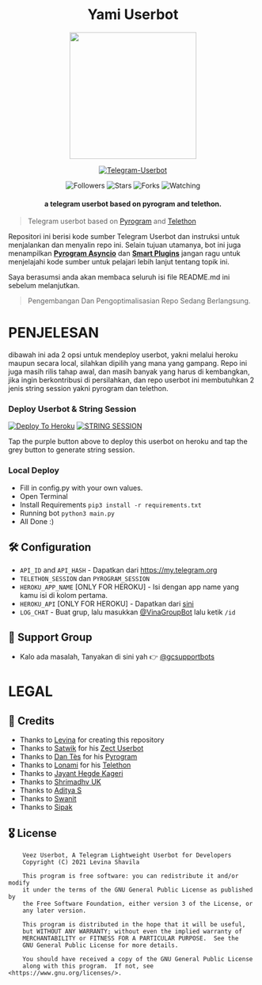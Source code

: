 <h1 align="center"><b>Yami Userbot</b></h1>
<p align="center">
<img src="https://telegra.ph/file/b18a1a786e370ca903f6f.jpg" width="256" height="256"/>
</p>

<p align="center">
<a href="#"><img title="Telegram-Userbot" src="https://img.shields.io/badge/Telegram%20Userbot-blue?colorA=%23ff0000&colorB=00BFFF&style=for-the-badge"></a>
</p>
<p align="center">
<img title="Followers" src="https://img.shields.io/github/followers/levina-lab?label=Followers&color=gold&style=flat-square">
<img title="Stars" src="https://img.shields.io/github/stars/levina-lab/vinauserbot?label=Stars&color=magenta&style=flat-square">
<img title="Forks" src="https://img.shields.io/github/forks/levina-lab/vinauserbot?label=Forks&color=brickred&style=flat-square">
<img title="Watching" src="https://img.shields.io/github/watchers/levina-lab/vinauserbot?label=Watchers&color=red&style=flat-square">
</p>
<h4 align="center">a telegram userbot based on pyrogram and telethon.</h4>

> Telegram userbot based on [Pyrogram](https://github.com/pyrogram/pyrogram) and [Telethon](https://github.com/LonamiWebs/Telethon)

Repositori ini berisi kode sumber Telegram Userbot dan instruksi untuk menjalankan dan menyalin repo ini. Selain tujuan utamanya, bot ini juga menampilkan [**Pyrogram Asyncio**](https:////github.com/pyrogram/pyrogram/issues/181) dan [**Smart Plugins**](https://docs.pyrogram.org/topics/smart-plugins) jangan ragu untuk menjelajahi kode sumber untuk pelajari lebih lanjut tentang topik ini.

Saya berasumsi anda akan membaca seluruh isi file README.md ini sebelum melanjutkan.

> Pengembangan Dan Pengoptimalisasian Repo Sedang Berlangsung.

# PENJELESAN
dibawah ini ada 2 opsi untuk mendeploy userbot, yakni melalui heroku maupun secara local, silahkan dipilih yang mana yang gampang. Repo ini juga masih rilis tahap awal, dan masih banyak yang harus di kembangkan, jika ingin berkontribusi di persilahkan, dan repo userbot ini membutuhkan 2 jenis string session yakni pyrogram dan telethon.

### Deploy Userbot & String Session
[![Deploy To Heroku](https://www.herokucdn.com/deploy/button.svg)](https://dashboard.heroku.com/new?template=https://github.com/isohmaohot/UserbotYammi) [![STRING SESSION](https://replit.com/badge/github/ShivangKakkar/StringSessionBot)](https://replit.com/@ShivangKakkar/bot.py)

Tap the purple button above to deploy this userbot on heroku and tap the grey button to generate string session.

### Local Deploy
- Fill in config.py with your own values.
- Open Terminal
- Install Requirements `pip3 install -r requirements.txt`
- Running bot `python3 main.py`
- All Done :)

## 🛠 Configuration
- `API_ID` and `API_HASH` - Dapatkan dari https://my.telegram.org
- `TELETHON_SESSION` dan `PYROGRAM_SESSION`
- `HEROKU_APP_NAME` [ONLY FOR HEROKU] - Isi dengan app name yang kamu isi di kolom pertama.
- `HEROKU_API` [ONLY FOR HEROKU] - Dapatkan dari [sini](https://dashboard.heroku.com/account)
- `LOG_CHAT` - Buat grup, lalu masukkan [@VinaGroupBot](https://telegram.me/VinaGroupBot) lalu ketik `/id`

## 💬 Support Group
- Kalo ada masalah, Tanyakan di sini yah 👉 [@gcsupportbots](https://telegram.me/gcsupportbots)

# LEGAL
## 💖 Credits

- Thanks to [Levina](https://github.com/levina-lab) for creating this repository
- Thanks to [Satwik](https://github.com/okay-retard) for his [Zect Userbot](https://github.com/okay-retard/ZectUserbot)
- Thanks to [Dan Tès](https://github.com/delivrance) for his [Pyrogram](https://docs.pyrogram.org)
- Thanks to [Lonami](https://github.com/lonami/) for his [Telethon](https://docs.telethon.dev)
- Thanks to [Jayant Hegde Kageri](https://github.com/jayantkageri)
- Thanks to [Shrimadhv UK](https://github.com/SpEcHiDe)
- Thanks to [Aditya S](https://github.com/xditya)
- Thanks to [Swanit](https://github.com/swatv3nub)
- Thanks to [Sipak](https://github.com/ProgrammingError)

## 🎖 License
```
    Veez Userbot, A Telegram Lightweight Userbot for Developers
    Copyright (C) 2021 Levina Shavila

    This program is free software: you can redistribute it and/or modify
    it under the terms of the GNU General Public License as published by
    the Free Software Foundation, either version 3 of the License, or
    any later version.

    This program is distributed in the hope that it will be useful,
    but WITHOUT ANY WARRANTY; without even the implied warranty of
    MERCHANTABILITY or FITNESS FOR A PARTICULAR PURPOSE.  See the
    GNU General Public License for more details.

    You should have received a copy of the GNU General Public License
    along with this program.  If not, see <https://www.gnu.org/licenses/>.
````

